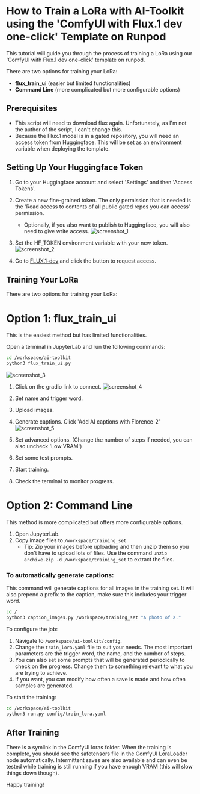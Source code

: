 # How to Train a LoRa with AI-Toolkit using the 'ComfyUI with Flux.1 dev one-click' Template on Runpod

This tutorial will guide you through the process of training a LoRa using our 'ComfyUI with Flux.1 dev one-click' template on runpod. 

There are two options for training your LoRa:
- **flux_train_ui** (easier but limited functionalities)
- **Command Line** (more complicated but more configurable options)

## Prerequisites

- This script will need to download flux again. Unfortunately, as I'm not the author of the script, I can't change this.
- Because the Flux.1 model is in a gated repository, you will need an access token from Huggingface. This will be set as an environment variable when deploying the template.

## Setting Up Your Huggingface Token

1. Go to your Huggingface account and select 'Settings' and then 'Access Tokens'.
2. Create a new fine-grained token. The only permission that is needed is the 'Read access to contents of all public gated repos you can access' permission.
   - Optionally, if you also want to publish to Huggingface, you will also need to give write access.
   ![screenshot_1](https://github.com/keyvez/ComfyUI_with_Flux/blob/main/comfyui-without-flux/ai-toolkit/images/huggingface_token.png?raw=true)

3. Set the HF_TOKEN environment variable with your new token.
![screenshot_2](https://github.com/keyvez/ComfyUI_with_Flux/blob/main/comfyui-without-flux/ai-toolkit/images/environment_variables.png?raw=true)
4. Go to [FLUX.1-dev](https://huggingface.co/black-forest-labs/FLUX.1-dev) and click the button to request access.

## Training Your LoRa

There are two options for training your LoRa:

# Option 1: flux_train_ui

This is the easiest method but has limited functionalities.

Open a terminal in JupyterLab and run the following commands:

```bash
cd /workspace/ai-toolkit
python3 flux_train_ui.py
```
![screenshot_3](https://github.com/keyvez/ComfyUI_with_Flux/blob/main/comfyui-without-flux/ai-toolkit/images/start_flux_train_ui.png?raw=true)


1. Click on the gradio link to connect.
![screenshot_4](https://github.com/keyvez/ComfyUI_with_Flux/blob/main/comfyui-without-flux/ai-toolkit/images/flux_train_ui_1.png?raw=true)

2. Set name and trigger word.
3. Upload images.
4. Generate captions. Click 'Add AI captions with Florence-2'
![screenshot_5](https://github.com/keyvez/ComfyUI_with_Flux/blob/main/comfyui-without-flux/ai-toolkit/images/flux_train_ui_2.png?raw=true)
5. Set advanced options. (Change the number of steps if needed, you can also uncheck 'Low VRAM')
6. Set some test prompts.
6. Start training.
7. Check the terminal to monitor progress.


# Option 2: Command Line

This method is more complicated but offers more configurable options.

1. Open JupyterLab.
2. Copy image files to `/workspace/training_set`.
   - Tip: Zip your images before uploading and then unzip them so you don't have to upload lots of files. Use the command `unzip archive.zip -d /workspace/training_set` to extract the files.



### To automatically generate captions:

This command will generate captions for all images in the training set. It will also prepend a prefix to the caption, make sure this includes your trigger word.

```bash
cd /
python3 caption_images.py /workspace/training_set "A photo of X."
```

To configure the job:

1. Navigate to `/workspace/ai-toolkit/config`.
2. Change the `train_lora.yaml` file to suit your needs. The most important parameters are the trigger word, the name, and the number of steps.
3. You can also set some prompts that will be generated periodically to check on the progress. Change them to something relevant to what you are trying to achieve.
4. If you want, you can modify how often a save is made and how often samples are generated.

To start the training:

```bash
cd /workspace/ai-toolkit
python3 run.py config/train_lora.yaml
```

## After Training

There is a symlink in the ComfyUI loras folder. When the training is complete, you should see the safetensors file in the ComfyUI LoraLoader node automatically. 
Intermittent saves are also available and can even be tested while training is still running if you have enough VRAM (this will slow things down though).

Happy training!